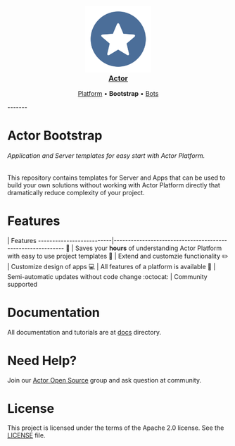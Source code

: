 <h3 align="center">
  <a href="https://github.com/actorapp/actor-platform">
    <img src="docs/assets/Actor_Logo.png" width="150" />
    <br />
    Actor
  </a>
</h3>
<p align="center">
  <a href="https://github.com/actorapp/actor-platform">Platform</a> &bull; 
  <b>Bootstrap</b> &bull; 
  <a href="https://github.com/actorapp/actor-bots">Bots</a>
</p>
-------

Actor Bootstrap
============

###### Application and Server templates for easy start with Actor Platform.

This repository contains templates for Server and Apps that can be used to build your own solutions without working with Actor Platform directly that dramatically reduce complexity of your project.

Features
============
 |  Features
--------------------------|------------------------------------------------------------
:rocket: | Saves your **hours** of understanding Actor Platform with easy to use project templates
:wrench: | Extend and customzie functionality
:pencil2: | Customize design of apps
:computer: | All features of a platform is available
:tophat: | Semi-automatic updates without code change
:octocat: | Community supported

Documentation
============

All documentation and tutorials are at [docs](docs/) directory.

Need Help?
============

Join our [Actor Open Source](https://actor.im/oss) group and ask question at community.

License
============

This project is licensed under the terms of the Apache 2.0 license. See the [LICENSE](LICENSE) file.
